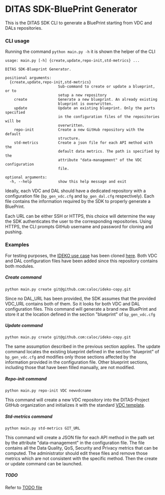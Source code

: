 # DITAS SDK-BluePrint Generator

This is the DITAS SDK CLI to generate a BluePrint starting from VDC and DALs repositories.

### CLI usage
Running the command `python main.py -h` it is shown the helper of the CLI
```
usage: main.py [-h] {create,update,repo-init,std-metrics} ...

DITAS SDK-Blueprint Generator.

positional arguments:
  {create,update,repo-init,std-metrics}
                        Sub-command to create or update a blueprint, or to
                        setup a new repository
    create              Generate a new blueprint. An already existing
                        blueprint is overwritten.
    update              Update an existing blueprint. Only the parts specified
                        in the configuration files of the repositories will be
                        overwritten.
    repo-init           Create a new GitHub repository with the default
                        structure.
    std-metrics         Create a json file for each API method with the
                        default data metrics. The path is specified by the
                        attribute "data-management" of the VDC configuration
                        file.

optional arguments:
  -h, --help            show this help message and exit
```
Ideally, each VDC and DAL should have a dedicated repository with a configuration file (`bp_gen_vdc.cfg` and `bp_gen_dal.cfg` respectively). Each file contains the information required by the SDK to properly generate a BluePrint.

Each URL can be either SSH or HTTPS, this choice will determine the way the SDK authenticates the user to the corresponding repositories.
Using HTTPS, the CLI prompts GitHub username and password for cloning and pushing.

### Examples

For testing purposes, the [IDEKO use case](https://github.com/DITAS-Project/ideko-use-case/) has been cloned [here](https://github.com/caloc/ideko-copy). Both VDC and DAL configuration files have been added since this repository contains both modules.

##### Create command

`python main.py create git@github.com:caloc/ideko-copy.git`

Since no DAL_URL has been provided, the SDK assumes that the provided VDC_URL contains both of them. So it looks for both VDC and DAL configuration files. This command will generate a brand new BluePrint and store it at the location defined in the section "blueprint" of `bp_gen_vdc.cfg`

##### Update command

`python main.py create git@github.com:caloc/ideko-copy.git`

The same assumption described in the previous section applies.
The update command locates the existing blueprint defined in the section "blueprint" of `bp_gen_vdc.cfg` and modifies only those sections affected by the information provided in the configuration file.
Other blueprint sections, including those that have been filled manually, are not modified.

##### Repo-init command

`python main.py repo-init VDC newvdcname`

This command will create a new VDC repository into the DITAS-Project GitHub organization and initializes it with the standard [VDC template](https://github.com/DITAS-Project/SDK-Blueprint/tree/master/vdc_template).

##### Std-metrics command

`python main.py std-metrics GIT_URL`

This command will create a JSON file for each API method in the path set by the
attribute "data-management" in the configuration file. The file contains all the
Data Quality, QoS, Security and Privacy metrics that can be computed.
The administrator should edit these files and remove those metrics which are not
consistent with the specific method. Then the create or update command can be
launched.

##### TODO

Refer to [TODO file](https://github.com/DITAS-Project/SDK-Blueprint/blob/master/TODO.md)
